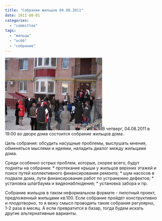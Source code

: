 ```yaml
---
title: "Собрание жильцов 04.08.2011"
date: 2011-08-01
categories: 
  - "committee"
tags: 
  - "жильцы"
  - "осбб"
  - "собрание"
---
```


![](/wp-content/uploads/2011/08/sobraniye.jpg "Собрание жильцов")В четверг, 04.08.2011 в 19:00 во дворе дома состоится собрание жильцов дома.

Цель собрания: обсудить насущные проблемы, выслушать мнения, обменяться мыслями и идеями, наладить диалог между жильцами дома.

Среди особенно острых проблем, которые, скорее всего, будут подняты на собрании: \* протекание крыши у жильцов верхних этажей и поиск путей коллективного финансирования ремонта; \* шум насосов в подвале дома, пути финансирования работ по устранению дефектов; \* установка шлагбаума и видеонаблюдения; \* установка забора и пр.

Собрание жильцов в таком неформальном формате - пилотный проект, предложенный жильцами кв.100. Если собрание пройдет конструктивно и плодотворно, то <!--more-->я вижу смысл проводить такие собрания регулярно, 1-2 раза в месяц. А если превратится в базар, тогда будем искать другие альтернативные варианты.
